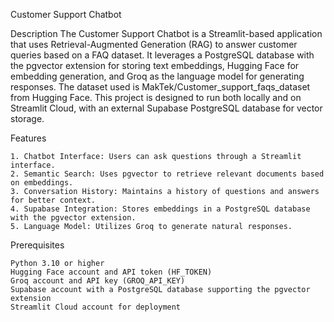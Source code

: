 Customer Support Chatbot

Description
The Customer Support Chatbot is a Streamlit-based application that uses Retrieval-Augmented Generation (RAG) to answer customer queries based on a FAQ dataset. It leverages a PostgreSQL database with the pgvector extension for storing text embeddings, Hugging Face for embedding generation, and Groq as the language model for generating responses. The dataset used is MakTek/Customer_support_faqs_dataset from Hugging Face.
This project is designed to run both locally and on Streamlit Cloud, with an external Supabase PostgreSQL database for vector storage.

Features
```
1. Chatbot Interface: Users can ask questions through a Streamlit interface.
2. Semantic Search: Uses pgvector to retrieve relevant documents based on embeddings.
3. Conversation History: Maintains a history of questions and answers for better context.
4. Supabase Integration: Stores embeddings in a PostgreSQL database with the pgvector extension.
5. Language Model: Utilizes Groq to generate natural responses.
```
Prerequisites
```
Python 3.10 or higher
Hugging Face account and API token (HF_TOKEN)
Groq account and API key (GROQ_API_KEY)
Supabase account with a PostgreSQL database supporting the pgvector extension
Streamlit Cloud account for deployment
```
